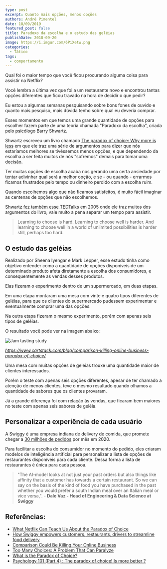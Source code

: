 ```yaml
---
type: post
excerpt: Quanto mais opções, menos opções
authors: André Pimentel
date: 18/09/2019
featured_post: false
title: Paradoxo da escolha e o estudo das geléias
publishDate: 2018-09-20
image: https://i.imgur.com/6PiXetw.png
categories:
  - Tático
tags:
  - comportamento
---
```

Qual foi o maior tempo que você ficou procurando alguma coisa para
assistir na Netflix?

Você lembra a última vez que foi a um restaurante novo e encontrou
tantas opções diferentes que ficou travado na hora de decidir o que
pedir?

Eu estou a algumas semanas pesquisando sobre bons fones de ouvido e
quanto mais pesquiso, mais dúvida tenho sobre qual eu deveria comprar.

Esses momentos em que temos uma grande quantidade de opções para
escolher fazem parte de uma teoria chamada "Paradoxo da escolha",
criada pelo psicólogo Barry Shwartz.

Shwartz escreveu um livro chamado [The paradox of choice: Why more is less](https://www.amazon.com.br/Paradox-Choice-More-Less-Revised/dp/0062449923/ref=pd_sbs_14_img_0/131-8191941-1565430?_encoding=UTF8&pd_rd_i=0062449923&pd_rd_r=6d012fae-f082-4cf1-ae7b-bf60b676f49b&pd_rd_w=gyQyQ&pd_rd_wg=Uhd9K&pf_rd_p=adb10074-dc46-4d48-9abd-ebbbd99776aa&pf_rd_r=Z0K0DE57GF6SEG021P64&psc=1&refRID=Z0K0DE57GF6SEG021P64) em que ele traz uma série de argumentos para dizer que nós estaríamos melhores se tivéssemos menos opções, e que dependendo da escolha a ser feita muitos de nós "sofremos" demais para tomar uma decisão.

Ter muitas opções de escolha acaba nos gerando uma certa ansiedade por
tentar adivinhar qual será a melhor opção, e se - ou quando - errarmos
ficamos frustrados pelo tempo ou dinheiro perdido com a escolha ruim.

Quando escolhemos algo que não ficamos satisfeitos, é muito fácil
imaginar as centenas de opções que não escolhemos.

[Shwartz fez também esse TEDTalks](https://www.ted.com/talks/barry_schwartz_on_the_paradox_of_choice#t-112394) em 2005 onde ele traz muitos dos argumentos do livro, vale muito a pena separar um tempo para assistir.

> Learning to choose is hard. Learning to choose well is harder. And learning to choose well in a world of unlimited possibilities is harder still, perhaps too hard.

## **O estudo das geléias**

Realizado por Sheena Iyengar e Mark Lepper, esse estudo tinha como
objetivo entender como a quantidade de opções disponíveis de um
determinado produto afeta diretamente a escolha dos consumidores, e
consequentemente as vendas desses produtos.

Elas fizeram o experimento dentro de um supermercado, em duas etapas.

Em uma etapa montaram uma mesa com vinte e quatro tipos diferentes de
geléias, para que os clientes do supermercado pudessem experimentar e
eventualmente comprar uma das opções.

Na outra etapa fizeram o mesmo experimento, porém com apenas seis tipos
de geléias.

O resultado você pode ver na imagem abaixo:

![](https://i.imgur.com/38d3XSZ.jpg "Jam tasting study")

*https://www.cartstack.com/blog/comparison-killing-online-business-paradox-of-choice/*

Uma mesa com muitas opções de geleias trouxe uma quantidade maior de
clientes interessados.

Porém o teste com apenas seis opções diferentes, apesar de ter chamado a
atenção de menos clientes, teve o mesmo resultado quando olhamos a
quantidade de sabores que os clientes provaram.

Já a grande diferença foi com relação às vendas, que ficaram bem maiores
no teste com apenas seis sabores de geléia.

## **Personalizar a experiência de cada usuário**

A Swiggy é uma empresa indiana de delivery de comida, que promete chegar
a [30 milhões de
pedidos](https://www.thehindubusinessline.com/news/swiggy-ontargets-30-million-orders-a-month-drive/article24505688.ece#)
por mês em 2020.

Para facilitar a escolha do consumidor no momento do pedido, eles
criaram modelos de inteligência artificial para personalizar a lista de
opções de restaurantes disponíveis para cada cliente. Dessa forma a
lista de restaurantes é única para cada pessoa.

> "The AI-model looks at not just your past orders but also things like affinity that a customer has towards a certain restaurant. So we can say on the basis of the kind of food you have purchased in the past whether you would prefer a south Indian meal over an Italian meal or vice versa,". - **Dale Vaz - Head of Engineering & Data Science at Swiggy**

## Referências:

* [What Netflix Can Teach Us About the Paradox of Choice](https://forge.medium.com/netflix-quantity-quality-and-the-paradox-of-choice-5336f4b1be90)
* [How Swiggy empowers customers, restaurants, drivers to streamline food delivery](https://cio.economictimes.indiatimes.com/news/strategy-and-management/how-swiggy-empowers-customers-restaurants-drivers-to-streamline-food-delivery/71731904)
* [Comparison Could Be Killing Your Online Business](https://www.cartstack.com/blog/comparison-killing-online-business-paradox-of-choice/)
* [Too Many Choices: A Problem That Can Paralyze](https://www.nytimes.com/2010/02/27/your-money/27shortcuts.html)
* [What is the Paradox of Choice?](https://gostrengths.com/what-is-the-paradox-of-choice/)
* [Psychology 101 (Part 4) : The paradox of choice! Is more better ?](https://productcoalition.com/psychology-101-part-4-the-paradox-of-choice-is-more-better-d06a6e55948e)